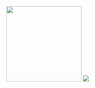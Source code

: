 <img src="https://media.discordapp.net/attachments/1055919462668304416/1126017953889001512/Screenshot_20230705-071238.png" width="200" height="200">
<img src="https://wakatime.com/share/@xn/cf19605a-6d6e-4d2e-817c-7003fa48de2a.svg"></img>

